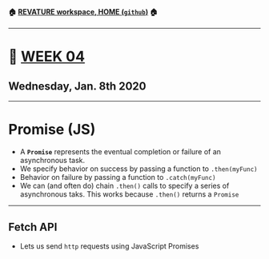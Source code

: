 #### :house: [REVATURE workspace, HOME (`github`)](https://github.com/joedonline/REVATURE__workspace)  :house:
---
# :calendar: [WEEK 04](https://github.com/joedonline/REVATURE__workspace/tree/master/WEEK__04)
## Wednesday, Jan. 8th 2020

---
# Promise (JS)
- A **`Promise`** represents the eventual completion or failure of an asynchronous task.
- We specify behavior on success by passing a function to `.then(myFunc)`
- Behavior on failure by passing a function to `.catch(myFunc)`
- We can (and often do) chain `.then()` calls to specify a series of asynchronous taks. This works because `.then()` returns a `Promise`

---
## Fetch API
- Lets us send `http` requests using JavaScript Promises
